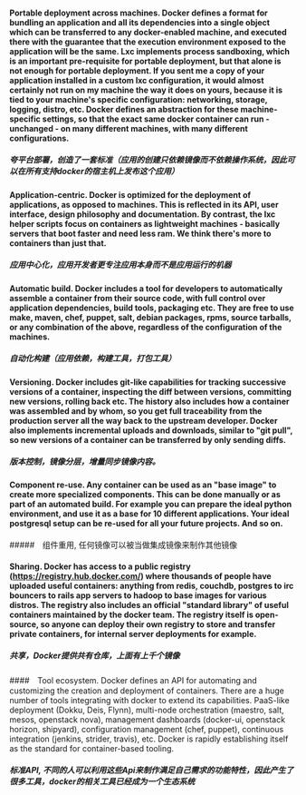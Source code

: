 #### Portable deployment across machines. Docker defines a format for bundling an application and all its dependencies into a single object which can be transferred to any docker-enabled machine, and executed there with the guarantee that the execution environment exposed to the application will be the same. Lxc implements process sandboxing, which is an important pre-requisite for portable deployment, but that alone is not enough for portable deployment. If you sent me a copy of your application installed in a custom lxc configuration, it would almost certainly not run on my machine the way it does on yours, because it is tied to your machine's specific configuration: networking, storage, logging, distro, etc. Docker defines an abstraction for these machine-specific settings, so that the exact same docker container can run - unchanged - on many different machines, with many different configurations.
##### 夸平台部署，创造了一套标准（应用的创建只依赖镜像而不依赖操作系统，因此可以在所有支持docker的宿主机上发布这个应用）

#### Application-centric. Docker is optimized for the deployment of applications, as opposed to machines. This is reflected in its API, user interface, design philosophy and documentation. By contrast, the lxc helper scripts focus on containers as lightweight machines - basically servers that boot faster and need less ram. We think there's more to containers than just that.
##### 应用中心化，应用开发者更专注应用本身而不是应用运行的机器

#### Automatic build. Docker includes a tool for developers to automatically assemble a container from their source code, with full control over application dependencies, build tools, packaging etc. They are free to use make, maven, chef, puppet, salt, debian packages, rpms, source tarballs, or any combination of the above, regardless of the configuration of the machines.
##### 自动化构建（应用依赖，构建工具，打包工具）

#### Versioning. Docker includes git-like capabilities for tracking successive versions of a container, inspecting the diff between versions, committing new versions, rolling back etc. The history also includes how a container was assembled and by whom, so you get full traceability from the production server all the way back to the upstream developer. Docker also implements incremental uploads and downloads, similar to "git pull", so new versions of a container can be transferred by only sending diffs.
##### 版本控制，镜像分层，增量同步镜像内容。

#### Component re-use. Any container can be used as an "base image" to create more specialized components. This can be done manually or as part of an automated build. For example you can prepare the ideal python environment, and use it as a base for 10 different applications. Your ideal postgresql setup can be re-used for all your future projects. And so on.
#####　组件重用, 任何镜像可以被当做集成镜像来制作其他镜像


#### Sharing. Docker has access to a public registry (https://registry.hub.docker.com/) where thousands of people have uploaded useful containers: anything from redis, couchdb, postgres to irc bouncers to rails app servers to hadoop to base images for various distros. The registry also includes an official "standard library" of useful containers maintained by the docker team. The registry itself is open-source, so anyone can deploy their own registry to store and transfer private containers, for internal server deployments for example.
##### 共享，Docker提供共有仓库，上面有上千个镜像

####　Tool ecosystem. Docker defines an API for automating and customizing the creation and deployment of containers. There are a huge number of tools integrating with docker to extend its capabilities. PaaS-like deployment (Dokku, Deis, Flynn), multi-node orchestration (maestro, salt, mesos, openstack nova), management dashboards (docker-ui, openstack horizon, shipyard), configuration management (chef, puppet), continuous integration (jenkins, strider, travis), etc. Docker is rapidly establishing itself as the standard for container-based tooling.
##### 标准API, 不同的人可以利用这些Api来制作满足自己需求的功能特性，因此产生了很多工具，docker的相关工具已经成为一个生态系统